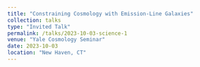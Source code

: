 ```yaml
---
title: "Constraining Cosmology with Emission-Line Galaxies"
collection: talks
type: "Invited Talk"
permalink: /talks/2023-10-03-science-1
venue: "Yale Cosmology Seminar"
date: 2023-10-03
location: "New Haven, CT"
---
```

